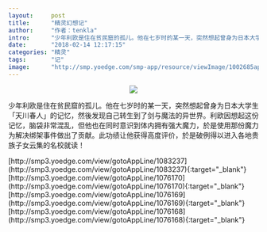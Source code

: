 ```yaml
---
layout:     post
title:      "精灵幻想记"
author:     "作者：tenkla"
intro:      "少年利欧是住在贫民窟的孤儿。他在七岁时的某一天，突然想起曾身为日本大学生「天川春人」的记忆，然後发现自己转生到了剑与魔法的异世界。利欧因想起这份记忆，脑袋非常混乱，但他也在同时意识到体内拥有强大魔力，於是使用那份魔力为解决绑架事件做出了贡献。此功绩让他获得高度评价，於是破例得以进入各地贵族子女云集的名校就读！"
date:       "2018-02-14 12:17:15"
categories: "精灵"
tags:       "记"
image:      "http://smp.yoedge.com/smp-app/resource/viewImage/1002685appline.png"
---
```

<div style="text-align: center">
<p><img src="http://smp.yoedge.com/smp-app/resource/viewImage/1002685appline.png"/></p>
</div>
<p class="post-meta">
<span>少年利欧是住在贫民窟的孤儿。他在七岁时的某一天，突然想起曾身为日本大学生「天川春人」的记忆，然後发现自己转生到了剑与魔法的异世界。利欧因想起这份记忆，脑袋非常混乱，但他也在同时意识到体内拥有强大魔力，於是使用那份魔力为解决绑架事件做出了贡献。此功绩让他获得高度评价，於是破例得以进入各地贵族子女云集的名校就读！</span>
</p>
[http://smp3.yoedge.com/view/gotoAppLine/1083237](http://smp3.yoedge.com/view/gotoAppLine/1083237){:target="_blank"}
[http://smp3.yoedge.com/view/gotoAppLine/1076170](http://smp3.yoedge.com/view/gotoAppLine/1076170){:target="_blank"}
[http://smp3.yoedge.com/view/gotoAppLine/1076169](http://smp3.yoedge.com/view/gotoAppLine/1076169){:target="_blank"}
[http://smp3.yoedge.com/view/gotoAppLine/1076168](http://smp3.yoedge.com/view/gotoAppLine/1076168){:target="_blank"}


